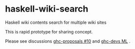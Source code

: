 # haskell-wiki-search
Haskell wiki contents search for multiple wiki sites

This is rapid prototype for sharing concept.

Please see discussions [ghc-proposals #10][1] and [ghc-devs ML][2] .

[1]: https://github.com/ghc-proposals/ghc-proposals/pull/10
[2]: https://mail.haskell.org/pipermail/ghc-devs/2016-September/012830.html
